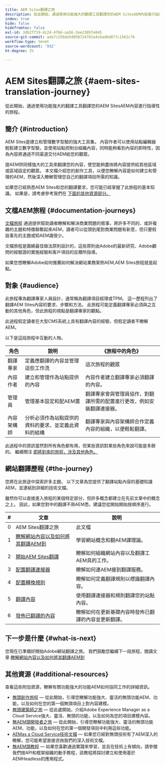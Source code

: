 ```yaml
---
title: AEM Sites翻譯之旅
description: 從此開始，通過使用功能強大的翻譯工具翻譯您的AEM SitesAEM內容進行指導性的旅程。
index: true
hide: false
hidefromtoc: false
exl-id: 3db2ff19-dc24-47b6-aa56-2ee2305fe045
source-git-commit: ada7c256de5d050724781e4cbad6d877c1562c7b
workflow-type: tm+mt
source-wordcount: '932'
ht-degree: 2%

---
```


# AEM Sites翻譯之旅 {#aem-sites-translation-journey}

從此開始，通過使用功能強大的翻譯工具翻譯您的AEM SitesAEM內容進行指導性的旅程。

## 簡介 {#introduction}

AEM Sites是建立和管理數字型驗的強大工具集。 內容作者可以使用站點編輯器輕鬆建立數字型驗，並使用站點控制台組織內容，同時能夠看到內容的即時性，因為內容將通過不同渠道交付AEM給您的觀眾。

提AEM供同樣強大的工具來翻譯您的內容，使您能夠盡快將內容提供給其他區域或區域設定的觀眾。 本文檔介紹您的創作工具，以便您瞭解內容是如何建立和管理的AEM，然後深入瞭解管理您自己的翻譯項目所需的知識。

如果您已經熟悉AEM Sites和您的翻譯要求，您可能已經掌握了此旅程的基本知識。 如果是，請考慮參考我們在 [下面的其他資源部分。](#additional-resources)

## 文檔AEM旅程 {#documentation-journeys}

[文檔旅程](/help/journey-documentation/documentation-journeys.md) 通過提供幫助讀者瞭解和解決商業問題的敘事，將許多不同的、或許複雜的主題和特徵聯繫起來AEM，讀者可以從頭到尾對商業問題有新意，但只要假設事先的主題或知AEM識很少。

文檔旅程是圍繞最佳做法原則設計的，這些原則由Adobe的最新研究、Adobe顧問的經驗證的實施經驗和客戶項目的反饋所指導。

如果您想瞭解Adobe如何推薦如何解決網站業務案例AEM,AEM Sites旅程就是起點。

## 對象 {#audience}

此旅程專為翻譯專家人員設計，通常稱為翻譯項目經理或TPM。 這一歷程列出了翻譯AEM Sites內容的要求、步驟和方法。 此旅程可能定義翻譯專家必須與之互動的其他角色，但此旅程的視點是翻譯專家的觀點。

此過程假定讀者在大型CMS系統上具有翻譯內容的經驗，但假定讀者不瞭解AEM。

以下是這段旅程中互動的人物。

| 角色 | 說明 | 《旅程中的角色》 |
|---|---|---|
| 翻譯專家 | 定義應翻譯的內容並管理這些工作流 | 這次旅程的觀眾 |
| 內容作者 | 建立和管理作為站點提供的內容 | 內容作者建立翻譯專家必須翻譯的內容。 |
| 管理員 | 管理基本設定和配AEM置 | 翻譯專家會與管理員協作，對翻譯所需的配置進行更改，例如安裝翻譯連接器。 |
| 內容架構師 | 分析必須作為站點提供的資料的要求，並定義此資料的結構 | 翻譯專家與內容架構師合作定義內容的組織，以便輕鬆翻譯。 |

此過程中的資訊當然對所有角色都有用，但某些資訊對某些角色來說可能是多餘的。 繼續關注 [即將到來的旅程，涉及其他角色。](/help/journey-documentation/documentation-journeys.md#journeys)

## 網站翻譯歷程 {#the-journey}

您將在此旅途中探索許多主題。 以下文章為您提供了翻譯站點內容的基礎知識AEM，並連結到詳細的技術文檔。

雖然你可以直接進入旅程的某個特定部分，但許多概念都建立在先前文章中的概念之上。 因此，如果您對中的翻譯不熟AEM悉，建議您從開始開始按順序進行。

| # | 文章 | 說明 |
|---|---|---|
| 0 | AEM Sites翻譯之旅 | 此文檔 |
| 1 | [瞭解網站內容以及如何將其翻譯AEM到](learn-about.md) | 學習網站概念和翻AEM譯理論。 |
| 2 | [開始AEM Sites翻譯](getting-started.md) | 瞭解如何組織網站內容以及翻譯工AEM具的工作。 |
| 3 | [配置翻譯連接器](configure-connector.md) | 瞭解如何連AEM接到翻譯服務。 |
| 4 | [配置轉換規則](translation-rules.md) | 瞭解如何定義翻譯規則以標識翻譯內容。 |
| 5 | [翻譯內容](translate-content.md) | 使用翻譯連接器和規則翻譯您的站點內容。 |
| 6 | [發佈已翻譯的內容](publish-content.md) | 瞭解如何在更新基礎內容時發佈已翻譯的內容並更新翻譯。 |

## 下一步是什麼 {#what-is-next}

您現在已準備好開始Adobe網站翻譯之旅。 我們鼓勵您繼續下一段旅程，閱讀文章 [瞭解網站內容以及如何將其翻譯AEM到](learn-about.md)

## 其他資源 {#additional-resources}

查看這些附加資源，瞭解有關功能強大的功能AEM如何協同工作的詳細資訊。

* [無頭創作旅程](/help/journey-headless/author/overview.md)  — 從此開始，引導您瞭解功能強大、靈活的無頭功能AEM、功能，以及如何在您的第一個無頭項目上對內容建模。
* [無頭建築師之旅](/help/journey-headless/architect/overview.md)  — 從此處開始，介紹Adobe Experience Manager as a Cloud Service強大、靈活、無頭的功能，以及如何為您的項目建模內容。
* [無AEM頭開發者之旅](/help/journey-headless/developer/overview.md)  — 從此開始，引導您瞭解功能強大、靈活的無頭功能AEM、功能，以及如何在您的第一個開發項目中利用這些功能。
* [AEMas a Cloud Service技術文檔](https://experienceleague.adobe.com/docs/experience-manager-cloud-service.html)  — 如果您已經對無頭技術有了AEM深入的瞭解，您可能希望直接咨詢我們的深入技術文檔。
* [無AEM頭教程](https://experienceleague.adobe.com/docs/experience-manager-learn/getting-started-with-aem-headless/overview.html)  — 如果您喜歡通過實踐來學習，並且在技術上有傾向，請參閱我們按API和框架組織的動手教程，該教程將探討建立和使用基於AEMHeadless的應用程式。
